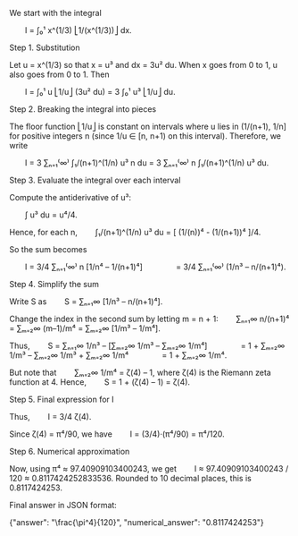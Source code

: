 We start with the integral

  I = ∫₀¹ x^(1/3) ⎣1/(x^(1/3))⎦ dx.

Step 1. Substitution

Let u = x^(1/3) so that x = u³ and dx = 3u² du. When x goes from 0 to 1, u also goes from 0 to 1. Then

  I = ∫₀¹ u ⎣1/u⎦ (3u² du) = 3 ∫₀¹ u³ ⎣1/u⎦ du.

Step 2. Breaking the integral into pieces

The floor function ⎣1/u⎦ is constant on intervals where u lies in (1/(n+1), 1/n] for positive integers n (since 1/u ∈ [n, n+1) on this interval). Therefore, we write

  I = 3 ∑ₙ₌₁⁽∞⁾ ∫₁/(n+1)^(1/n) u³ n du = 3 ∑ₙ₌₁⁽∞⁾ n ∫₁/(n+1)^(1/n) u³ du.

Step 3. Evaluate the integral over each interval

Compute the antiderivative of u³:

  ∫ u³ du = u⁴/4.

Hence, for each n,
  ∫₁/(n+1)^(1/n) u³ du = [ (1/(n))⁴ - (1/(n+1))⁴ ]/4.

So the sum becomes

  I = 3/4 ∑ₙ₌₁⁽∞⁾ n [1/n⁴ – 1/(n+1)⁴]
    = 3/4 ∑ₙ₌₁⁽∞⁾ (1/n³ – n/(n+1)⁴).

Step 4. Simplify the sum

Write S as
  S = ∑ₙ₌₁∞ [1/n³ – n/(n+1)⁴].

Change the index in the second sum by letting m = n + 1:
  ∑ₙ₌₁∞ n/(n+1)⁴ = ∑ₘ₌₂∞ (m–1)/m⁴ = ∑ₘ₌₂∞ [1/m³ – 1/m⁴].

Thus,
  S = ∑ₙ₌₁∞ 1/n³ – [∑ₘ₌₂∞ 1/m³ – ∑ₘ₌₂∞ 1/m⁴]
    = 1 + ∑ₘ₌₂∞ 1/m³ – ∑ₘ₌₂∞ 1/m³ + ∑ₘ₌₂∞ 1/m⁴
    = 1 + ∑ₘ₌₂∞ 1/m⁴.

But note that
  ∑ₘ₌₂∞ 1/m⁴ = ζ(4) – 1,
where ζ(4) is the Riemann zeta function at 4. Hence,
  S = 1 + (ζ(4) – 1) = ζ(4).

Step 5. Final expression for I

Thus,
  I = 3/4 ζ(4).

Since ζ(4) = π⁴/90, we have
  I = (3/4)·(π⁴/90) = π⁴/120.

Step 6. Numerical approximation

Now, using π⁴ ≈ 97.40909103400243, we get
  I ≈ 97.40909103400243 / 120 ≈ 0.8117424252833536.
Rounded to 10 decimal places, this is 0.8117424253.

Final answer in JSON format:

{"answer": "\\frac{\\pi^4}{120}", "numerical_answer": "0.8117424253"}